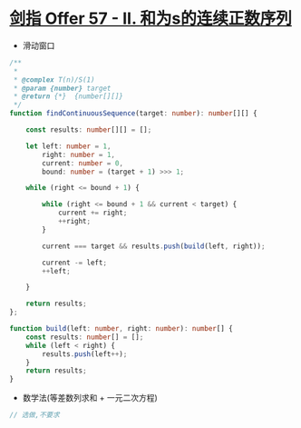 
# [剑指 Offer 57 - II. 和为s的连续正数序列](https://leetcode-cn.com/problems/he-wei-sde-lian-xu-zheng-shu-xu-lie-lcof/)

- 滑动窗口

```ts
/**
 *
 * @complex T(n)/S(1)
 * @param {number} target
 * @return {*}  {number[][]}
 */
function findContinuousSequence(target: number): number[][] {

    const results: number[][] = [];

    let left: number = 1,
        right: number = 1,
        current: number = 0,
        bound: number = (target + 1) >>> 1;

    while (right <= bound + 1) {

        while (right <= bound + 1 && current < target) {
            current += right;
            ++right;
        }

        current === target && results.push(build(left, right));

        current -= left;
        ++left;

    }

    return results;
};

function build(left: number, right: number): number[] {
    const results: number[] = [];
    while (left < right) {
        results.push(left++);
    }
    return results;
}
```

- 数学法(等差数列求和 + 一元二次方程)
```ts
// 选做,不要求
```
